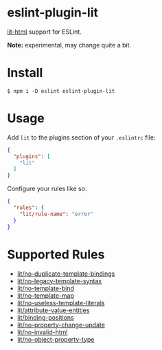 # eslint-plugin-lit

[lit-html](https://github.com/polymer/lit-html) support for ESLint.

**Note:** experimental, may change quite a bit.

# Install

```
$ npm i -D eslint eslint-plugin-lit
```

# Usage

Add `lit` to the plugins section of your `.eslintrc` file:

```json
{
  "plugins": [
    "lit"
  ]
}
```

Configure your rules like so:

```json
{
  "rules": {
    "lit/rule-name": "error"
  }
}
```

# Supported Rules

* [lit/no-duplicate-template-bindings](docs/no-duplicate-template-bindings.md)
* [lit/no-legacy-template-syntax](docs/no-legacy-template-syntax.md)
* [lit/no-template-bind](docs/no-template-bind.md)
* [lit/no-template-map](docs/no-template-map.md)
* [lit/no-useless-template-literals](docs/no-useless-template-literals.md)
* [lit/attribute-value-entities](docs/attribute-value-entities.md)
* [lit/binding-positions](docs/binding-positions.md)
* [lit/no-property-change-update](docs/no-property-change-update.md)
* [lit/no-invalid-html](docs/no-invalid-html.md)
* [lit/no-object-property-type](docs/no-object-property-type.md)
